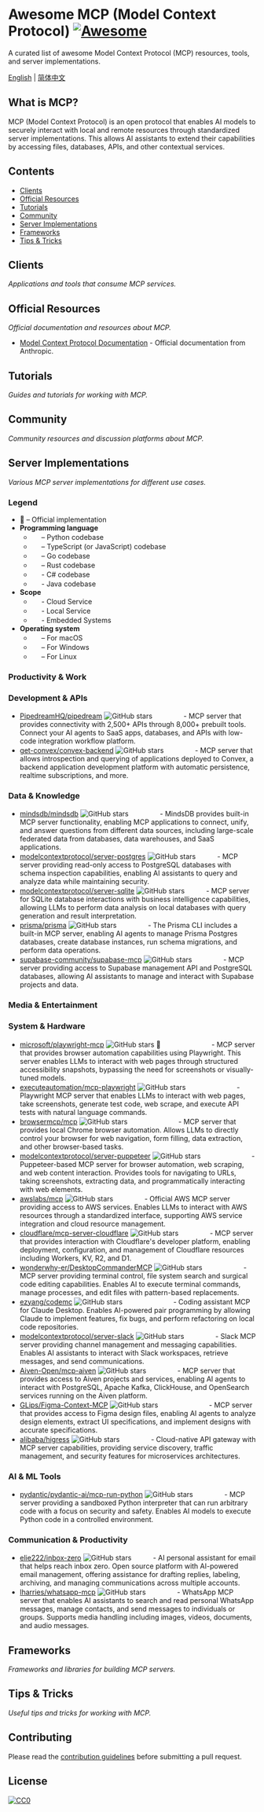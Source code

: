 # Awesome MCP (Model Context Protocol) [![Awesome](https://awesome.re/badge.svg)](https://awesome.re)

A curated list of awesome Model Context Protocol (MCP) resources, tools, and server implementations.

[English](README.md) | [简体中文](README-zh.md)

## What is MCP?

MCP (Model Context Protocol) is an open protocol that enables AI models to securely interact with local and remote resources through standardized server implementations. This allows AI assistants to extend their capabilities by accessing files, databases, APIs, and other contextual services.

## Contents

- [Clients](#clients)
- [Official Resources](#official-resources)
- [Tutorials](#tutorials)
- [Community](#community)
- [Server Implementations](#server-implementations)
- [Frameworks](#frameworks)
- [Tips & Tricks](#tips--tricks)

## Clients

*Applications and tools that consume MCP services.*

<!-- Client section will be filled later -->

## Official Resources

*Official documentation and resources about MCP.*

- [Model Context Protocol Documentation](https://docs.anthropic.com/claude/docs/model-context-protocol) - Official documentation from Anthropic.

## Tutorials

*Guides and tutorials for working with MCP.*

<!-- Tutorials section will be filled later -->

## Community

*Community resources and discussion platforms about MCP.*

<!-- Community section will be filled later -->

## Server Implementations

*Various MCP server implementations for different use cases.*

### Legend

- 🏅 – Official implementation
- **Programming language**
  - <img src="https://cdn.simpleicons.org/python/3776AB" width="16" height="16"/> – Python codebase
  - <img src="https://cdn.simpleicons.org/typescript/3178C6" width="16" height="16"/> – TypeScript (or JavaScript) codebase
  - <img src="https://cdn.simpleicons.org/go/00ADD8" width="16" height="16"/> – Go codebase
  - <img src="https://cdn.simpleicons.org/rust/000000" width="16" height="16"/> – Rust codebase
  - <img src="https://cdn.simpleicons.org/csharp/239120" width="16" height="16"/> - C# codebase
  - <img src="https://cdn.simpleicons.org/java/007396" width="16" height="16"/> - Java codebase
- **Scope**
  - <img src="https://cdn.simpleicons.org/icloud/3693F3" width="16" height="16"/> - Cloud Service
  - <img src="https://cdn.simpleicons.org/homeassistant/41BDF5" width="16" height="16"/> - Local Service
  - <img src="https://cdn.simpleicons.org/arduino/00979D" width="16" height="16"/> - Embedded Systems
- **Operating system**
  - <img src="https://cdn.simpleicons.org/apple/999" width="16" height="16"/> – For macOS
  - <img src="https://cdn.simpleicons.org/windows/999" width="16" height="16"/> – For Windows
  - <img src="https://cdn.simpleicons.org/linux/999" width="16" height="16"/> – For Linux

### Productivity & Work

<!-- Productivity & Work section will be filled later with high-quality MCP server implementations -->

### Development & APIs

* [PipedreamHQ/pipedream](https://github.com/PipedreamHQ/pipedream) ![GitHub stars](https://img.shields.io/github/stars/PipedreamHQ/pipedream?style=social) <img src="https://cdn.simpleicons.org/typescript/3178C6" width="16" height="16"/> <img src="https://cdn.simpleicons.org/icloud/3693F3" width="16" height="16"/> <img src="https://cdn.simpleicons.org/homeassistant/41BDF5" width="16" height="16"/> - MCP server that provides connectivity with 2,500+ APIs through 8,000+ prebuilt tools. Connect your AI agents to SaaS apps, databases, and APIs with low-code integration workflow platform.
* [get-convex/convex-backend](https://github.com/get-convex/convex-backend) ![GitHub stars](https://img.shields.io/github/stars/get-convex/convex-backend?style=social) <img src="https://cdn.simpleicons.org/typescript/3178C6" width="16" height="16"/> <img src="https://cdn.simpleicons.org/icloud/3693F3" width="16" height="16"/> <img src="https://cdn.simpleicons.org/homeassistant/41BDF5" width="16" height="16"/> - MCP server that allows introspection and querying of applications deployed to Convex, a backend application development platform with automatic persistence, realtime subscriptions, and more.

### Data & Knowledge

* [mindsdb/mindsdb](https://github.com/mindsdb/mindsdb) ![GitHub stars](https://img.shields.io/github/stars/mindsdb/mindsdb?style=social) <img src="https://cdn.simpleicons.org/python/3776AB" width="16" height="16"/> <img src="https://cdn.simpleicons.org/icloud/3693F3" width="16" height="16"/> <img src="https://cdn.simpleicons.org/homeassistant/41BDF5" width="16" height="16"/> - MindsDB provides built-in MCP server functionality, enabling MCP applications to connect, unify, and answer questions from different data sources, including large-scale federated data from databases, data warehouses, and SaaS applications.
* [modelcontextprotocol/server-postgres](https://github.com/modelcontextprotocol/servers/tree/main/src/postgres) ![GitHub stars](https://img.shields.io/github/stars/modelcontextprotocol/servers?style=social) <img src="https://cdn.simpleicons.org/typescript/3178C6" width="16" height="16"/> <img src="https://cdn.simpleicons.org/homeassistant/41BDF5" width="16" height="16"/> - MCP server providing read-only access to PostgreSQL databases with schema inspection capabilities, enabling AI assistants to query and analyze data while maintaining security.
* [modelcontextprotocol/server-sqlite](https://github.com/modelcontextprotocol/servers/tree/main/src/sqlite) ![GitHub stars](https://img.shields.io/github/stars/modelcontextprotocol/servers?style=social) <img src="https://cdn.simpleicons.org/typescript/3178C6" width="16" height="16"/> <img src="https://cdn.simpleicons.org/homeassistant/41BDF5" width="16" height="16"/> - MCP server for SQLite database interactions with business intelligence capabilities, allowing LLMs to perform data analysis on local databases with query generation and result interpretation.
* [prisma/prisma](https://github.com/prisma/prisma) ![GitHub stars](https://img.shields.io/github/stars/prisma/prisma?style=social) <img src="https://cdn.simpleicons.org/typescript/3178C6" width="16" height="16"/> <img src="https://cdn.simpleicons.org/nodejs/339933" width="16" height="16"/> <img src="https://cdn.simpleicons.org/homeassistant/41BDF5" width="16" height="16"/> - The Prisma CLI includes a built-in MCP server, enabling AI agents to manage Prisma Postgres databases, create database instances, run schema migrations, and perform data operations.
* [supabase-community/supabase-mcp](https://github.com/supabase-community/supabase-mcp) ![GitHub stars](https://img.shields.io/github/stars/supabase-community/supabase-mcp?style=social) <img src="https://cdn.simpleicons.org/typescript/3178C6" width="16" height="16"/> <img src="https://cdn.simpleicons.org/icloud/3693F3" width="16" height="16"/> <img src="https://cdn.simpleicons.org/homeassistant/41BDF5" width="16" height="16"/> - MCP server providing access to Supabase management API and PostgreSQL databases, allowing AI assistants to manage and interact with Supabase projects and data.

### Media & Entertainment

<!-- Media & Entertainment section will be filled later with high-quality MCP server implementations -->

### System & Hardware

* [microsoft/playwright-mcp](https://github.com/microsoft/playwright-mcp) ![GitHub stars](https://img.shields.io/github/stars/microsoft/playwright-mcp?style=social) 🏅 <img src="https://cdn.simpleicons.org/typescript/3178C6" width="16" height="16"/> <img src="https://cdn.simpleicons.org/homeassistant/41BDF5" width="16" height="16"/> <img src="https://cdn.simpleicons.org/apple/999" width="16" height="16"/> <img src="https://cdn.simpleicons.org/windows/999" width="16" height="16"/> <img src="https://cdn.simpleicons.org/linux/999" width="16" height="16"/> - MCP server that provides browser automation capabilities using Playwright. This server enables LLMs to interact with web pages through structured accessibility snapshots, bypassing the need for screenshots or visually-tuned models.
* [executeautomation/mcp-playwright](https://github.com/executeautomation/mcp-playwright) ![GitHub stars](https://img.shields.io/github/stars/executeautomation/mcp-playwright?style=social) <img src="https://cdn.simpleicons.org/typescript/3178C6" width="16" height="16"/> <img src="https://cdn.simpleicons.org/homeassistant/41BDF5" width="16" height="16"/> <img src="https://cdn.simpleicons.org/apple/999" width="16" height="16"/> <img src="https://cdn.simpleicons.org/windows/999" width="16" height="16"/> <img src="https://cdn.simpleicons.org/linux/999" width="16" height="16"/> - Playwright MCP server that enables LLMs to interact with web pages, take screenshots, generate test code, web scrape, and execute API tests with natural language commands.
* [browsermcp/mcp](https://github.com/browsermcp/mcp) ![GitHub stars](https://img.shields.io/github/stars/browsermcp/mcp?style=social) <img src="https://cdn.simpleicons.org/typescript/3178C6" width="16" height="16"/> <img src="https://cdn.simpleicons.org/homeassistant/41BDF5" width="16" height="16"/> <img src="https://cdn.simpleicons.org/apple/999" width="16" height="16"/> <img src="https://cdn.simpleicons.org/windows/999" width="16" height="16"/> <img src="https://cdn.simpleicons.org/linux/999" width="16" height="16"/> - MCP server that provides local Chrome browser automation. Allows LLMs to directly control your browser for web navigation, form filling, data extraction, and other browser-based tasks.
* [modelcontextprotocol/server-puppeteer](https://github.com/modelcontextprotocol/servers/tree/main/src/puppeteer) ![GitHub stars](https://img.shields.io/github/stars/modelcontextprotocol/servers?style=social) <img src="https://cdn.simpleicons.org/typescript/3178C6" width="16" height="16"/> <img src="https://cdn.simpleicons.org/homeassistant/41BDF5" width="16" height="16"/> <img src="https://cdn.simpleicons.org/apple/999" width="16" height="16"/> <img src="https://cdn.simpleicons.org/windows/999" width="16" height="16"/> <img src="https://cdn.simpleicons.org/linux/999" width="16" height="16"/> - Puppeteer-based MCP server for browser automation, web scraping, and web content interaction. Provides tools for navigating to URLs, taking screenshots, extracting data, and programmatically interacting with web elements.
* [awslabs/mcp](https://github.com/awslabs/mcp) ![GitHub stars](https://img.shields.io/github/stars/awslabs/mcp?style=social) <img src="https://cdn.simpleicons.org/typescript/3178C6" width="16" height="16"/> <img src="https://cdn.simpleicons.org/icloud/3693F3" width="16" height="16"/> <img src="https://cdn.simpleicons.org/homeassistant/41BDF5" width="16" height="16"/> - Official AWS MCP server providing access to AWS services. Enables LLMs to interact with AWS resources through a standardized interface, supporting AWS service integration and cloud resource management.
* [cloudflare/mcp-server-cloudflare](https://github.com/cloudflare/mcp-server-cloudflare) ![GitHub stars](https://img.shields.io/github/stars/cloudflare/mcp-server-cloudflare?style=social) <img src="https://cdn.simpleicons.org/typescript/3178C6" width="16" height="16"/> <img src="https://cdn.simpleicons.org/icloud/3693F3" width="16" height="16"/> <img src="https://cdn.simpleicons.org/homeassistant/41BDF5" width="16" height="16"/> - MCP server that provides interaction with Cloudflare's developer platform, enabling deployment, configuration, and management of Cloudflare resources including Workers, KV, R2, and D1.
* [wonderwhy-er/DesktopCommanderMCP](https://github.com/wonderwhy-er/DesktopCommanderMCP) ![GitHub stars](https://img.shields.io/github/stars/wonderwhy-er/DesktopCommanderMCP?style=social) <img src="https://cdn.simpleicons.org/typescript/3178C6" width="16" height="16"/> <img src="https://cdn.simpleicons.org/homeassistant/41BDF5" width="16" height="16"/> <img src="https://cdn.simpleicons.org/apple/999" width="16" height="16"/> <img src="https://cdn.simpleicons.org/linux/999" width="16" height="16"/> - MCP server providing terminal control, file system search and surgical code editing capabilities. Enables AI to execute terminal commands, manage processes, and edit files with pattern-based replacements.
* [ezyang/codemc](https://github.com/ezyang/codemcp) ![GitHub stars](https://img.shields.io/github/stars/ezyang/codemcp?style=social) <img src="https://cdn.simpleicons.org/python/3776AB" width="16" height="16"/> <img src="https://cdn.simpleicons.org/homeassistant/41BDF5" width="16" height="16"/> <img src="https://cdn.simpleicons.org/apple/999" width="16" height="16"/> <img src="https://cdn.simpleicons.org/windows/999" width="16" height="16"/> <img src="https://cdn.simpleicons.org/linux/999" width="16" height="16"/> - Coding assistant MCP for Claude Desktop. Enables AI-powered pair programming by allowing Claude to implement features, fix bugs, and perform refactoring on local code repositories.
* [modelcontextprotocol/server-slack](https://github.com/modelcontextprotocol/servers/tree/main/src/slack) ![GitHub stars](https://img.shields.io/github/stars/modelcontextprotocol/servers?style=social) <img src="https://cdn.simpleicons.org/typescript/3178C6" width="16" height="16"/> <img src="https://cdn.simpleicons.org/icloud/3693F3" width="16" height="16"/> <img src="https://cdn.simpleicons.org/homeassistant/41BDF5" width="16" height="16"/> - Slack MCP server providing channel management and messaging capabilities. Enables AI assistants to interact with Slack workspaces, retrieve messages, and send communications.
* [Aiven-Open/mcp-aiven](https://github.com/Aiven-Open/mcp-aiven) ![GitHub stars](https://img.shields.io/github/stars/Aiven-Open/mcp-aiven?style=social) <img src="https://cdn.simpleicons.org/python/3776AB" width="16" height="16"/> <img src="https://cdn.simpleicons.org/icloud/3693F3" width="16" height="16"/> <img src="https://cdn.simpleicons.org/homeassistant/41BDF5" width="16" height="16"/> - MCP server that provides access to Aiven projects and services, enabling AI agents to interact with PostgreSQL, Apache Kafka, ClickHouse, and OpenSearch services running on the Aiven platform.
* [GLips/Figma-Context-MCP](https://github.com/GLips/Figma-Context-MCP) ![GitHub stars](https://img.shields.io/github/stars/GLips/Figma-Context-MCP?style=social) <img src="https://cdn.simpleicons.org/typescript/3178C6" width="16" height="16"/> <img src="https://cdn.simpleicons.org/homeassistant/41BDF5" width="16" height="16"/> <img src="https://cdn.simpleicons.org/apple/999" width="16" height="16"/> <img src="https://cdn.simpleicons.org/windows/999" width="16" height="16"/> <img src="https://cdn.simpleicons.org/linux/999" width="16" height="16"/> - MCP server that provides access to Figma design files, enabling AI agents to analyze design elements, extract UI specifications, and implement designs with accurate specifications.
* [alibaba/higress](https://github.com/alibaba/higress) ![GitHub stars](https://img.shields.io/github/stars/alibaba/higress?style=social) <img src="https://cdn.simpleicons.org/go/00ADD8" width="16" height="16"/> <img src="https://cdn.simpleicons.org/icloud/3693F3" width="16" height="16"/> <img src="https://cdn.simpleicons.org/homeassistant/41BDF5" width="16" height="16"/> - Cloud-native API gateway with MCP server capabilities, providing service discovery, traffic management, and security features for microservices architectures.

<!-- System & Hardware section will be filled later with high-quality MCP server implementations -->

### AI & ML Tools

* [pydantic/pydantic-ai/mcp-run-python](https://github.com/pydantic/pydantic-ai) ![GitHub stars](https://img.shields.io/github/stars/pydantic/pydantic-ai?style=social) <img src="https://cdn.simpleicons.org/typescript/3178C6" width="16" height="16"/> <img src="https://cdn.simpleicons.org/python/3776AB" width="16" height="16"/> <img src="https://cdn.simpleicons.org/homeassistant/41BDF5" width="16" height="16"/> - MCP server providing a sandboxed Python interpreter that can run arbitrary code with a focus on security and safety. Enables AI models to execute Python code in a controlled environment.

### Communication & Productivity

* [elie222/inbox-zero](https://github.com/elie222/inbox-zero) ![GitHub stars](https://img.shields.io/github/stars/elie222/inbox-zero?style=social) <img src="https://cdn.simpleicons.org/typescript/3178C6" width="16" height="16"/> <img src="https://cdn.simpleicons.org/icloud/3693F3" width="16" height="16"/> - AI personal assistant for email that helps reach inbox zero. Open source platform with AI-powered email management, offering assistance for drafting replies, labeling, archiving, and managing communications across multiple accounts.
* [lharries/whatsapp-mcp](https://github.com/lharries/whatsapp-mcp) ![GitHub stars](https://img.shields.io/github/stars/lharries/whatsapp-mcp?style=social) <img src="https://cdn.simpleicons.org/go/00ADD8" width="16" height="16"/> <img src="https://cdn.simpleicons.org/python/3776AB" width="16" height="16"/> <img src="https://cdn.simpleicons.org/homeassistant/41BDF5" width="16" height="16"/> - WhatsApp MCP server that enables AI assistants to search and read personal WhatsApp messages, manage contacts, and send messages to individuals or groups. Supports media handling including images, videos, documents, and audio messages.

<!-- AI & ML Tools section will be filled later with high-quality MCP server implementations -->

## Frameworks

*Frameworks and libraries for building MCP servers.*

<!-- Frameworks section will be filled later -->

## Tips & Tricks

*Useful tips and tricks for working with MCP.*

<!-- Tips & Tricks section will be filled later -->

## Contributing

Please read the [contribution guidelines](CONTRIBUTING.md) before submitting a pull request.

## License

[![CC0](https://i.creativecommons.org/p/zero/1.0/88x31.png)](https://creativecommons.org/publicdomain/zero/1.0/) 